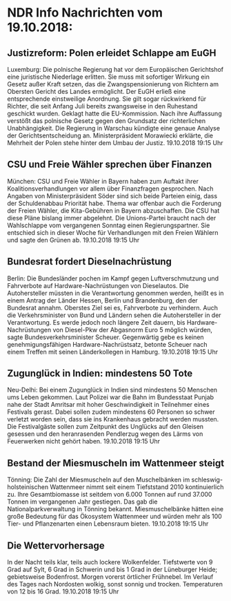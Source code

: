 # NDR Info Nachrichten vom 19.10.2018:


## Justizreform: Polen erleidet Schlappe am EuGH
Luxemburg: Die polnische Regierung hat vor dem Europäischen Gerichtshof eine juristische Niederlage erlitten. Sie muss mit sofortiger Wirkung ein Gesetz außer Kraft setzen, das die Zwangspensionierung von Richtern am Obersten Gericht des Landes ermöglicht. Der EuGH erließ eine entsprechende einstweilige Anordnung. Sie gilt sogar rückwirkend für Richter, die seit Anfang Juli bereits zwangsweise in den Ruhestand geschickt wurden. Geklagt hatte die EU-Kommission. Nach ihre Auffassung verstößt das polnische Gesetz gegen den Grundsatz der richterlichen Unabhängigkeit. Die Regierung in Warschau kündigte eine genaue Analyse der Gerichtsentscheidung an. Ministerpräsident Morawiecki erklärte, die Mehrheit der Polen stehe hinter dem Umbau der Justiz. 19.10.2018 19:15 Uhr 

## CSU und Freie Wähler sprechen über Finanzen
München:	CSU und Freie Wähler in Bayern haben zum Auftakt ihrer Koalitionsverhandlungen vor allem über Finanzfragen gesprochen. Nach Angaben von Ministerpräsident Söder sind sich beide Parteien einig, dass der Schuldenabbau Priorität habe. Thema war offenbar auch die Forderung der Freien Wähler, die Kita-Gebühren in Bayern abzuschaffen. Die CSU hat diese Pläne bislang immer abgelehnt. Die Unions-Partei braucht nach der Wahlschlappe vom vergangenen Sonntag einen Regierungspartner. Sie entschied sich in dieser Woche für Verhandlungen mit den Freien Wählern und sagte den Grünen ab. 19.10.2018 19:15 Uhr 

## Bundesrat fordert Dieselnachrüstung
Berlin: Die Bundesländer pochen im Kampf gegen Luftverschmutzung und Fahrverbote auf Hardware-Nachrüstungen von Dieselautos. Die Autohersteller müssten in die Verantwortung genommen werden, heißt es in einem Antrag der Länder Hessen, Berlin und Brandenburg, den der Bundesrat annahm. Oberstes Ziel sei es, Fahrverbote zu verhindern. Auch die Verkehrsminister von Bund und Ländern sehen die Autohersteller in der Verantwortung. Es werde jedoch noch längere Zeit dauern, bis Hardware-Nachrüstungen von Diesel-Pkw der Abgasnorm Euro 5 möglich würden, sagte Bundesverkehrsminister Scheuer. Gegenwärtig gebe es keinen genehmigungsfähigen Hardware-Nachrüstsatz, betonte Scheuer nach einem Treffen mit seinen Länderkollegen in Hamburg. 19.10.2018 19:15 Uhr 

## Zugunglück in Indien: mindestens 50 Tote
Neu-Delhi:	Bei einem Zugunglück in Indien sind mindestens 50 Menschen ums Leben gekommen. Laut Polizei war die Bahn im Bundesstaat Punjab nahe der Stadt Amritsar mit hoher Geschwindigkeit in Teilnehmer eines Festivals gerast. Dabei sollen zudem mindestens 60 Personen so schwer verletzt worden sein, dass sie ins Krankenhaus gebracht werden mussten. Die Festivalgäste sollen zum Zeitpunkt des Unglücks auf den Gleisen gesessen und den heranrasenden Pendlerzug wegen des Lärms von Feuerwerken nicht gehört haben. 19.10.2018 19:15 Uhr 

## Bestand der Miesmuscheln im Wattenmeer steigt
Tönning: Die Zahl der Miesmuscheln auf den Muschelbänken im schleswig-holsteinischen Wattenmeer nimmt seit einem Tiefststand 2010 kontinuierlich zu. Ihre Gesamtbiomasse ist seitdem von 6.000 Tonnen auf rund 37.000 Tonnen im vergangenen Jahr gestiegen. Das gab die Nationalparkverwaltung in Tönning bekannt. Miesmuschelbänke hätten eine große Bedeutung für das Ökosystem Wattenmeer und würden mehr als 100 Tier- und Pflanzenarten einen Lebensraum bieten. 19.10.2018 19:15 Uhr 

## Die Wettervorhersage
In der Nacht teils klar, teils auch lockere Wolkenfelder. Tiefstwerte von 9 Grad auf Sylt, 6 Grad in Schwerin und bis 1 Grad in der Lüneburger Heide; gebietsweise Bodenfrost. Morgen vorerst örtlicher Frühnebel. Im Verlauf des Tages nach Nordosten wolkig, sonst sonnig und trocken. Temperaturen von 12 bis 16 Grad. 19.10.2018 19:15 Uhr 
